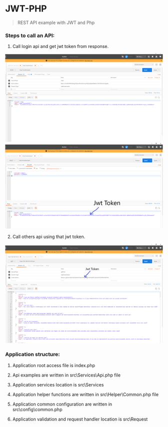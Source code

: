 # JWT-PHP


> REST API example with JWT and Php

### Steps to call an API:

1. Call login api and get jwt token from response.

![login-header](https://github.com/Md-Razu-Haolader/JWT-PHP/blob/master/examples/login-header.PNG 'login-header')
![login-response](https://github.com/Md-Razu-Haolader/JWT-PHP/blob/master/examples/login-response.PNG 'login-response')

2. Call others api using that jwt token.

![getpost](https://github.com/Md-Razu-Haolader/JWT-PHP/blob/master/examples/getpost.PNG 'getpost')

### Application structure:

1. Application root access file is index.php

2. Api examples are written in src\Services\Api.php file 

3. Application services location is src\Services

4. Application helper functions are written in src\Helper\Common.php file

5. Application common configuration are written in src\config\common.php

6. Application validation and request handler location is src\Request




